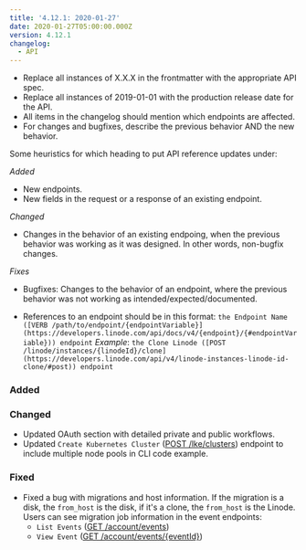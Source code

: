 ```yaml
---
title: '4.12.1: 2020-01-27'
date: 2020-01-27T05:00:00.000Z
version: 4.12.1
changelog:
  - API
---
```

<!-- API changelog requirements - delete this before merging -->
- Replace all instances of X.X.X in the frontmatter with the appropriate API spec.
- Replace all instances of 2019-01-01 with the production release date for the API.
- All items in the changelog should mention which endpoints are affected.
- For changes and bugfixes, describe the previous behavior AND the new behavior.

<!-- Where to put things - delete this before merging -->
Some heuristics for which heading to put API reference updates under:

*Added*
- New endpoints.
- New fields in the request or a response of an existing endpoint.

*Changed*
- Changes in the behavior of an existing endpoing, when the previous behavior was working as it was designed. In other words, non-bugfix changes.

*Fixes*
- Bugfixes: Changes to the behavior of an endpoint, where the previous behavior was not working as intended/expected/documented.

<!-- Sample syntax - delete this before merging -->

- References to an endpoint should be in this format: `the Endpoint Name ([VERB /path/to/endpoint/{endpointVariable}](https://developers.linode.com/api/docs/v4/{endpoint}/{#endpointVariable})) endpoint` *Example*: `the Clone Linode ([POST /linode/instances/{linodeId}/clone](https://developers.linode.com/api/v4/linode-instances-linode-id-clone/#post)) endpoint`

<!-- Fill these sections out: -->

### Added

### Changed
- Updated OAuth section with detailed private and public workflows.
- Updated `Create Kubernetes Cluster` ([POST /lke/clusters](https://developers.linode.com/api/v4/lke-clusters/#post)) endpoint to include multiple node pools in CLI code example.

### Fixed
- Fixed a bug with migrations and host information. If the migration is a disk, the `from_host` is the disk, if it's a clone, the `from_host` is the Linode. Users can see migration job information in the event endpoints:
  - `List Events` ([GET /account/events](https://developers.linode.com/api/v4/account-events))
  - `View Event` ([GET /account/events/{eventId}](https://developers.linode.com/api/v4/account-events-event-id))
